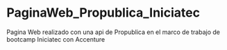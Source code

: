 # PaginaWeb_Propublica_Iniciatec
Pagina Web realizado con una api de Propublica en el marco de trabajo de bootcamp Iniciatec con  Accenture


